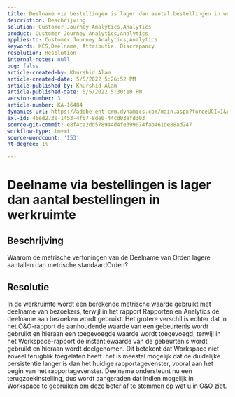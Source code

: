 ```yaml
---
title: Deelname via bestellingen is lager dan aantal bestellingen in werkruimte
description: Beschrijving
solution: Customer Journey Analytics,Analytics
product: Customer Journey Analytics,Analytics
applies-to: Customer Journey Analytics,Analytics
keywords: KCS,Deelname, Attributie, Discrepancy
resolution: Resolution
internal-notes: null
bug: false
article-created-by: Khurshid Alam
article-created-date: 5/5/2022 5:26:52 PM
article-published-by: Khurshid Alam
article-published-date: 5/5/2022 5:30:10 PM
version-number: 3
article-number: KA-16484
dynamics-url: https://adobe-ent.crm.dynamics.com/main.aspx?forceUCI=1&pagetype=entityrecord&etn=knowledgearticle&id=5624a68b-98cc-ec11-a7b5-6045bd00dbbc
exl-id: 46ed273e-1453-4f67-8de0-44cd03efd303
source-git-commit: e8f4ca2dd578944d4fe399074fab461de88ad247
workflow-type: tm+mt
source-wordcount: '153'
ht-degree: 1%

---
```


# Deelname via bestellingen is lager dan aantal bestellingen in werkruimte

## Beschrijving


Waarom de metrische vertoningen van de Deelname van Orden lagere aantallen dan metrische standaardOrden?


## Resolutie


In de werkruimte wordt een berekende metrische waarde gebruikt met deelname van bezoekers, terwijl in het rapport Rapporten en Analytics de deelname aan bezoeken wordt gebruikt. Het grotere verschil is echter dat in het O&amp;O-rapport de aanhoudende waarde van een gebeurtenis wordt gebruikt en hieraan een toegevoegde waarde wordt toegevoegd, terwijl in het Workspace-rapport de instantiewaarde van de gebeurtenis wordt gebruikt en hieraan wordt deelgenomen. Dit betekent dat Workspace niet zoveel terugblik toegelaten heeft. het is meestal mogelijk dat de duidelijke persistentie langer is dan het huidige rapportagevenster, vooral aan het begin van het rapportagevenster. Deelname ondersteunt nu een terugzoekinstelling, dus wordt aangeraden dat indien mogelijk in Workspace te gebruiken om deze beter af te stemmen op wat u in O&amp;O ziet.
